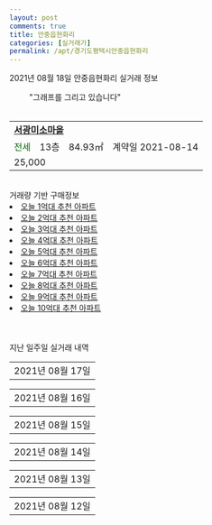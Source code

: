 ```yaml
---
layout: post
comments: true
title: 안중읍현화리
categories: [실거래가]
permalink: /apt/경기도평택시안중읍현화리
---
```


2021년 08월 18일 안중읍현화리 실거래 정보

<script type="text/javascript">
  google.charts.load('current', {'packages':['corechart']});
  google.charts.setOnLoadCallback(drawChart);

  function drawChart() {
    var data = google.visualization.arrayToDataTable([['거래일', '매매', '전월세', '전매'], ['20-07', 1, 2, 0], ['20-08', 9, 12, 0], ['20-09', 19, 23, 0], ['20-10', 26, 36, 0], ['20-11', 37, 31, 0], ['20-12', 46, 35, 0], ['21-01', 35, 36, 0], ['21-02', 62, 43, 0], ['21-03', 122, 42, 0], ['21-04', 145, 50, 0], ['21-05', 79, 96, 0], ['21-06', 84, 107, 0], ['21-07', 56, 75, 0], ['21-08', 6, 30, 0]]);

    var options = {
      title: '최근 1년간 유형별 거래량 추이',
      legend: { position: 'bottom' }
    };

    var chart = new google.visualization.LineChart(document.getElementById('columnchart_material'));
    chart.draw(data, (options)); 
    document.getElementById('loading').style.display = 'none';

  }
</script>

<div id="loading" style="z-index:20; display: block; margin-left: 35px">"그래프를 그리고 있습니다"</div>
<div id="columnchart_material" style="width: 95%; margin-left: -35px; display: block"></div>
<div style="width: 95%; margin-left: -35px; display: block">
      <script async src="https://pagead2.googlesyndication.com/pagead/js/adsbygoogle.js?client=ca-pub-3485438051770037"
          crossorigin="anonymous"></script>
      <ins class="adsbygoogle"
          style="display:block"
          data-ad-format="fluid"
          data-ad-layout-key="-fb+5w+4e-db+86"
          data-ad-client="ca-pub-3485438051770037"
          data-ad-slot="1827090281"></ins>
      <script>
          (adsbygoogle = window.adsbygoogle || []).push({});
      </script>
</div>
<br>
<table>
  <tr>
    <td colspan="4" style="font-weight: bold;"><a href="https://search.naver.com/search.naver?query=안중읍현화리 서광미소마을">서광미소마을</a></td>
  </tr>
    
  <tr>
    <td><a style="color: darkgreen">전세</a></td>
    <td>13층</td>
    <td>84.93㎡</td>
    <td>계약일 2021-08-14</td>
  </tr>
  <tr>
    <td colspan="4">25,000</td>
  </tr>
    
</table>

<br>    
<font>거래량 기반 구매정보</font>
<li><a href='/weekly/오늘1억대추천아파트'>오늘 1억대 추천 아파트</a></li>
<li><a href='/weekly/오늘2억대추천아파트'>오늘 2억대 추천 아파트</a></li>
<li><a href='/weekly/오늘3억대추천아파트'>오늘 3억대 추천 아파트</a></li>
<li><a href='/weekly/오늘4억대추천아파트'>오늘 4억대 추천 아파트</a></li>
<li><a href='/weekly/오늘5억대추천아파트'>오늘 5억대 추천 아파트</a></li>
<li><a href='/weekly/오늘6억대추천아파트'>오늘 6억대 추천 아파트</a></li>
<li><a href='/weekly/오늘7억대추천아파트'>오늘 7억대 추천 아파트</a></li>
<li><a href='/weekly/오늘8억대추천아파트'>오늘 8억대 추천 아파트</a></li>
<li><a href='/weekly/오늘9억대추천아파트'>오늘 9억대 추천 아파트</a></li>
<li><a href='/weekly/오늘10억대추천아파트'>오늘 10억대 추천 아파트</a></li>


    
<div style="margin-top: 50px; margin-bottom: 13px">지난 일주일 실거래 내역</div>

  <table style="width: 100%; margin-bottom: 1px">
      <tr class="header">
        <td>2021년 08월 17일</td>
      </tr>
      <tr class="child" style="display: none">
        <td>
            
        <table>
          <tr>
            <td colspan="4" style="font-weight: bold;"><a href="https://search.naver.com/search.naver?query=실거래정보없음">실거래정보없음</a></td>
          </tr>

        </table>
    
        </td>
      </tr>
  </table>
    
  <table style="width: 100%; margin-bottom: 1px">
      <tr class="header">
        <td>2021년 08월 16일</td>
      </tr>
      <tr class="child" style="display: none">
        <td>
            
        <table>
          <tr>
            <td colspan="4" style="font-weight: bold;"><a href="https://search.naver.com/search.naver?query=실거래정보없음">실거래정보없음</a></td>
          </tr>

        </table>
    
        </td>
      </tr>
  </table>
    
  <table style="width: 100%; margin-bottom: 1px">
      <tr class="header">
        <td>2021년 08월 15일</td>
      </tr>
      <tr class="child" style="display: none">
        <td>
            
        <table>
          <tr>
            <td colspan="4" style="font-weight: bold;"><a href="https://search.naver.com/search.naver?query=실거래정보없음">실거래정보없음</a></td>
          </tr>

        </table>
    
        </td>
      </tr>
  </table>
    
  <table style="width: 100%; margin-bottom: 1px">
      <tr class="header">
        <td>2021년 08월 14일</td>
      </tr>
      <tr class="child" style="display: none">
        <td>
            
        <table>
          <tr>
            <td colspan="4" style="font-weight: bold;"><a href="https://search.naver.com/search.naver?query=늘푸른사랑마을">늘푸른사랑마을</a></td>
          </tr>

          <tr>
            <td><a style="color: darkgreen">전세</a></td>
            <td>6층</td>
            <td>59.87㎡</td>
            <td>계약일 2021-08-13</td>
          </tr>
          <tr>
            <td colspan="4">15,000</td>
          </tr>
    
        </table>
        <table style="margin-top: 5px">
          <tr>
            <td colspan="4" style="font-weight: bold;"><a href="https://search.naver.com/search.naver?query=성원">성원</a></td>
          </tr>
    
          <tr>
            <td><a style="color: darkgreen">전세</a></td>
            <td>12층</td>
            <td>59.5159㎡</td>
            <td>계약일 2021-07-28</td>
          </tr>
          <tr>
            <td colspan="4"><a style="color: red;">신고가 </a>15,500<br>기존최고가 13,800</td>
          </tr>
    
        </table>
    
        </td>
      </tr>
  </table>
    
  <table style="width: 100%; margin-bottom: 1px">
      <tr class="header">
        <td>2021년 08월 13일</td>
      </tr>
      <tr class="child" style="display: none">
        <td>
            
        <table>
          <tr>
            <td colspan="4" style="font-weight: bold;"><a href="https://search.naver.com/search.naver?query=건영캐스빌">건영캐스빌</a></td>
          </tr>

          <tr>
            <td><a style="color: blue">매매</a></td>
            <td>1층</td>
            <td>70.02㎡</td>
            <td>계약일 2021-07-24</td>
          </tr>
          <tr>
            <td colspan="4">21,000</td>
          </tr>
    
        </table>
        <table style="margin-top: 5px">
          <tr>
            <td colspan="4" style="font-weight: bold;"><a href="https://search.naver.com/search.naver?query=늘푸른사랑마을">늘푸른사랑마을</a></td>
          </tr>
    
          <tr>
            <td><a style="color: blue">매매</a></td>
            <td>9층</td>
            <td>59.87㎡</td>
            <td>계약일 2021-07-22</td>
          </tr>
          <tr>
            <td colspan="4">22,000</td>
          </tr>
    
          <tr>
            <td><a style="color: blue">매매</a></td>
            <td>11층</td>
            <td>59.87㎡</td>
            <td>계약일 2021-08-11</td>
          </tr>
          <tr>
            <td colspan="4">22,000</td>
          </tr>
    
          <tr>
            <td><a style="color: blue">매매</a></td>
            <td>14층</td>
            <td>59.87㎡</td>
            <td>계약일 2021-07-29</td>
          </tr>
          <tr>
            <td colspan="4">21,900</td>
          </tr>
    
          <tr>
            <td><a style="color: blue">매매</a></td>
            <td>4층</td>
            <td>59.87㎡</td>
            <td>계약일 2021-08-02</td>
          </tr>
          <tr>
            <td colspan="4">21,500</td>
          </tr>
    
          <tr>
            <td><a style="color: blue">매매</a></td>
            <td>6층</td>
            <td>59.755㎡</td>
            <td>계약일 2021-08-09</td>
          </tr>
          <tr>
            <td colspan="4"><a style="color: red;">신고가 </a>20,000<br>기존최고가 19,900</td>
          </tr>
    
        </table>
        <table style="margin-top: 5px">
          <tr>
            <td colspan="4" style="font-weight: bold;"><a href="https://search.naver.com/search.naver?query=동신사랑마을">동신사랑마을</a></td>
          </tr>
    
          <tr>
            <td><a style="color: blue">매매</a></td>
            <td>9층</td>
            <td>84.963㎡</td>
            <td>계약일 2021-07-16</td>
          </tr>
          <tr>
            <td colspan="4"><a style="color: red;">신고가 </a>30,000<br>기존최고가 24,000</td>
          </tr>
    
        </table>
        <table style="margin-top: 5px">
          <tr>
            <td colspan="4" style="font-weight: bold;"><a href="https://search.naver.com/search.naver?query=현대(824-5)">현대(824-5)</a></td>
          </tr>
    
          <tr>
            <td><a style="color: blue">매매</a></td>
            <td>3층</td>
            <td>84.726㎡</td>
            <td>계약일 2021-07-28</td>
          </tr>
          <tr>
            <td colspan="4"><a style="color: red;">신고가 </a>28,800<br>기존최고가 27,900</td>
          </tr>
    
        </table>
        <table style="margin-top: 5px">
          <tr>
            <td colspan="4" style="font-weight: bold;"><a href="https://search.naver.com/search.naver?query=늘푸른사랑마을">늘푸른사랑마을</a></td>
          </tr>
    
          <tr>
            <td><a style="color: darkgreen">전세</a></td>
            <td>5층</td>
            <td>59.87㎡</td>
            <td>계약일 2021-08-07</td>
          </tr>
          <tr>
            <td colspan="4">15,000</td>
          </tr>
    
        </table>
        <table style="margin-top: 5px">
          <tr>
            <td colspan="4" style="font-weight: bold;"><a href="https://search.naver.com/search.naver?query=주공1단지">주공1단지</a></td>
          </tr>
    
          <tr>
            <td><a style="color: darkgoldenrod">월세</a></td>
            <td>3층</td>
            <td>51.86㎡</td>
            <td>계약일 2021-08-12</td>
          </tr>
          <tr>
            <td colspan="4">23 (1,809)</td>
          </tr>
    
          <tr>
            <td><a style="color: darkgoldenrod">월세</a></td>
            <td>11층</td>
            <td>51.86㎡</td>
            <td>계약일 2021-08-12</td>
          </tr>
          <tr>
            <td colspan="4">21 (2,109)</td>
          </tr>
    
        </table>
    
        </td>
      </tr>
  </table>
    
  <table style="width: 100%; margin-bottom: 1px">
      <tr class="header">
        <td>2021년 08월 12일</td>
      </tr>
      <tr class="child" style="display: none">
        <td>
            
        <table>
          <tr>
            <td colspan="4" style="font-weight: bold;"><a href="https://search.naver.com/search.naver?query=늘푸른사랑마을">늘푸른사랑마을</a></td>
          </tr>

          <tr>
            <td><a style="color: blue">매매</a></td>
            <td>6층</td>
            <td>59.87㎡</td>
            <td>계약일 2021-08-07</td>
          </tr>
          <tr>
            <td colspan="4">22,300</td>
          </tr>
    
        </table>
        <table style="margin-top: 5px">
          <tr>
            <td colspan="4" style="font-weight: bold;"><a href="https://search.naver.com/search.naver?query=동신아름마을">동신아름마을</a></td>
          </tr>
    
          <tr>
            <td><a style="color: blue">매매</a></td>
            <td>10층</td>
            <td>84.6339㎡</td>
            <td>계약일 2021-07-17</td>
          </tr>
          <tr>
            <td colspan="4"><a style="color: red;">신고가 </a>35,000<br>기존최고가 34,700</td>
          </tr>
    
        </table>
        <table style="margin-top: 5px">
          <tr>
            <td colspan="4" style="font-weight: bold;"><a href="https://search.naver.com/search.naver?query=늘푸른사랑마을">늘푸른사랑마을</a></td>
          </tr>
    
          <tr>
            <td><a style="color: darkgreen">전세</a></td>
            <td>7층</td>
            <td>59.87㎡</td>
            <td>계약일 2021-08-11</td>
          </tr>
          <tr>
            <td colspan="4">16,000</td>
          </tr>
    
        </table>
        <table style="margin-top: 5px">
          <tr>
            <td colspan="4" style="font-weight: bold;"><a href="https://search.naver.com/search.naver?query=주공1단지">주공1단지</a></td>
          </tr>
    
          <tr>
            <td><a style="color: darkgoldenrod">월세</a></td>
            <td>9층</td>
            <td>51.88㎡</td>
            <td>계약일 2021-08-11</td>
          </tr>
          <tr>
            <td colspan="4">23 (1,809)</td>
          </tr>
    
          <tr>
            <td><a style="color: darkgoldenrod">월세</a></td>
            <td>14층</td>
            <td>51.86㎡</td>
            <td>계약일 2021-08-11</td>
          </tr>
          <tr>
            <td colspan="4">13 (4,390)</td>
          </tr>
    
        </table>
    
        </td>
      </tr>
  </table>
    

